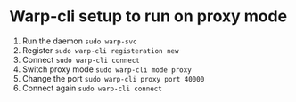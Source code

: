 # Warp-cli setup to run on proxy mode

1. Run the daemon `sudo warp-svc`
2. Register `sudo warp-cli registeration new`
3. Connect `sudo warp-cli connect`
4. Switch proxy mode `sudo warp-cli mode proxy`
5. Change the port `sudo warp-cli proxy port 40000`
6. Connect again `sudo warp-cli connect`
